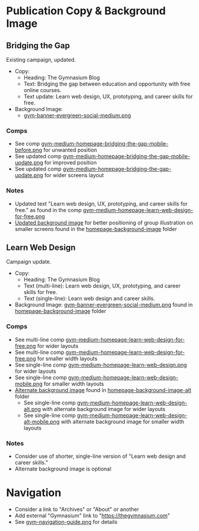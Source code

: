 # Publication Copy & Background Image

## Bridging the Gap

Existing campaign, updated.

- Copy:
  - Heading: The Gymnasium Blog
  - Text: Bridging the gap between education and opportunity with free online courses.
  - Text update: Learn web design, UX, prototyping, and career skills for free.
- Background Image:
  - [gym-banner-evergreen-social-medium.png](homepage-background-image/gym-banner-evergreen-social-medium.png)

### Comps

- See comp [gym-medium-homepage-bridging-the-gap-mobile-before.png](copy-and-background-comps/bridging-the-gap-comps/gym-medium-homepage-bridging-the-gap-mobile-before.png) for unwanted position
- See updated comp [gym-medium-homepage-bridging-the-gap-mobile-update.png](copy-and-background-comps/bridging-the-gap-comps/gym-medium-homepage-bridging-the-gap-mobile-update.png) for improved position
- See updated comp [gym-medium-homepage-bridging-the-gap-update.png](copy-and-background-comps/bridging-the-gap-comps/gym-medium-homepage-bridging-the-gap-update.png) for wider screens layout

### Notes

- Updated text "Learn web design, UX, prototyping, and career skills for free." as found in the comp [gym-medium-homepage-learn-web-design-for-free.png](copy-and-background-comps/learn-web-design-comps/gym-medium-homepage-learn-web-design-for-free.png)
- [Updated background image](homepage-background-image/gym-banner-evergreen-social-medium.png) for better positioning of group illustration on smaller screens found in the [homepage-background-image](homepage-background-image/) folder

## Learn Web Design

Campaign update.

- Copy:
  - Heading: The Gymnasium Blog
  - Text (multi-line): Learn web design, UX, prototyping, and career skills for free.
  - Text (single-line): Learn web design and career skills.
- Background Image: [gym-banner-evergreen-social-medium.png](homepage-background-image/gym-banner-evergreen-social-medium.png) found in [homepage-background-image](homepage-background-image/) folder

### Comps

  - See multi-line comp [gym-medium-homepage-learn-web-design-for-free.png](copy-and-background-comps/learn-web-design-comps/gym-medium-homepage-learn-web-design-for-free.png) for wider layouts
  - See multi-line comp [gym-medium-homepage-learn-web-design-for-free.png](copy-and-background-comps/learn-web-design-comps/gym-medium-homepage-learn-web-design-for-free-mobile.png) for smaller width layouts
  - See single-line comp [gym-medium-homepage-learn-web-design.png](copy-and-background-comps/learn-web-design-comps/gym-medium-homepage-learn-web-design.png) for wider layouts
  - See single-line comp [gym-medium-homepage-learn-web-design-mobile.png](copy-and-background-comps/learn-web-design-comps/gym-medium-homepage-learn-web-design-mobile.png) for smaller width layouts
- [Alternate background image](homepage-background-image-alt/gym-banner-evergreen-social-medium-alt.png) found in [homepage-background-image-alt](homepage-background-image-alt/) folder
  - See single-line comp [gym-medium-homepage-learn-web-design-alt.png](copy-and-background-comps/learn-web-design-comps/gym-medium-homepage-learn-web-design-alt.png) with alternate background image for wider layouts
  - See single-line comp [gym-medium-homepage-learn-web-design-alt-mobile.png](copy-and-background-comps/learn-web-design-comps/gym-medium-homepage-learn-web-design-alt-mobile.png) with alternate background image for smaller width layouts

### Notes

- Consider use of shorter, single-line version of "Learn web design and career skills."
- Alternate background image is optional

# Navigation

- Consider a link to "Archives" or "About" or another
- Add external "Gymnasium" link to "https://thegymnasium.com"
- See [gym-navigation-guide.png](navigation-guide/gym-navigation-guide.png) for details




